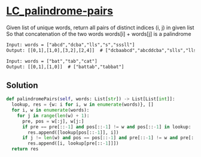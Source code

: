 # [LC_palindrome-pairs](https://leetcode.com/problems/palindrome-pairs)

Given list of unique words, return all pairs of distinct indices (i, j) in given list
So that concatenation of the two words words[i] + words[j] is a palindrome

```txt
Input: words = ["abcd","dcba","lls","s","sssll"]
Output: [[0,1],[1,0],[3,2],[2,4]]  # ["dcbaabcd","abcddcba","slls","llssssll"]

Input: words = ["bat","tab","cat"]
Output: [[0,1],[1,0]]  # ["battab","tabbat"]
```

## Solution

```py
def palindromePairs(self, words: List[str]) -> List[List[int]]:
  lookup, res = {w: i for i, w in enumerate(words)}, []
  for i, w in enumerate(words):
    for j in range(len(w) + 1):
      pre, pos = w[:j], w[j:]
      if pre == pre[::-1] and pos[::-1] != w and pos[::-1] in lookup:
        res.append([lookup[pos[::-1]], i])
      if j != len(w) and pos == pos[::-1] and pre[::-1] != w and pre[::-1] in lookup:
        res.append([i, lookup[pre[::-1]]])
  return res
```
